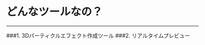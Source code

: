 # どんなツールなの？
***

###1. <span class="red">3Dパーティクルエフェクト作成ツール</span>
###2. <span class="red">リアルタイムプレビュー</span>
